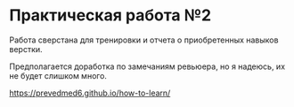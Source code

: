 # Практическая работа №2 #

Работа сверстана для тренировки и отчета о приобретенных навыков верстки.

Предполагается доработка по замечаниям ревьюера, но я надеюсь, их не будет слишком много.

https://prevedmed6.github.io/how-to-learn/
